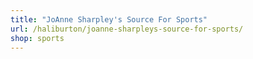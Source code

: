 ```yaml
---
title: "JoAnne Sharpley's Source For Sports"
url: /haliburton/joanne-sharpleys-source-for-sports/
shop: sports
---
```

